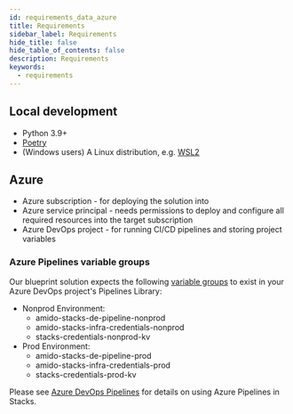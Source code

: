 ```yaml
---
id: requirements_data_azure
title: Requirements
sidebar_label: Requirements
hide_title: false
hide_table_of_contents: false
description: Requirements
keywords:
  - requirements
---
```


## Local development

* Python 3.9+
* [Poetry](https://python-poetry.org/docs/)
* (Windows users) A Linux distribution, e.g. [WSL2](https://docs.microsoft.com/en-us/windows/wsl/install)

## Azure

* Azure subscription - for deploying the solution into
* Azure service principal - needs permissions to deploy and configure all required resources into the target subscription
* Azure DevOps project - for running CI/CD pipelines and storing project variables

### Azure Pipelines variable groups

Our blueprint solution expects the following [variable groups](https://learn.microsoft.com/en-us/azure/devops/pipelines/library/variable-groups?view=azure-devops&tabs=yaml)
to exist in your Azure DevOps project's Pipelines Library:

* Nonprod Environment:
    * amido-stacks-de-pipeline-nonprod
    * amido-stacks-infra-credentials-nonprod
    * stacks-credentials-nonprod-kv
* Prod Environment:
    * amido-stacks-de-pipeline-prod
    * amido-stacks-infra-credentials-prod
    * stacks-credentials-prod-kv

Please see [Azure DevOps Pipelines](https://stacks.amido.com/docs/infrastructure/azure/pipelines/azure_devops)
for details on using Azure Pipelines in Stacks.
